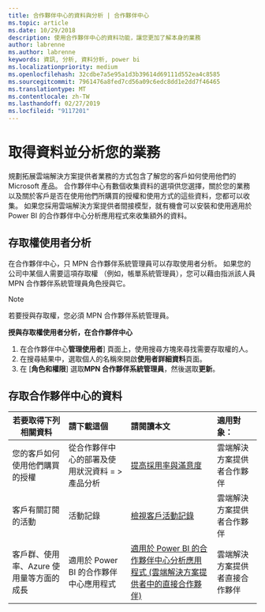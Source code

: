 ```yaml
---
title: 合作夥伴中心的資料與分析 | 合作夥伴中心
ms.topic: article
ms.date: 10/29/2018
description: 使用合作夥伴中心的資料功能，讓您更加了解本身的業務
author: labrenne
ms.author: labrenne
keywords: 資訊, 分析, 資料分析, power bi
ms.localizationpriority: medium
ms.openlocfilehash: 32cdbe7a5e95a1d3b39614d69111d552ea4c8585
ms.sourcegitcommit: 7961476a8fed7cd56a09c6edc8dd1e2dd7f46465
ms.translationtype: MT
ms.contentlocale: zh-TW
ms.lasthandoff: 02/27/2019
ms.locfileid: "9117201"
---
```

# <a name="get-data-and-analyze-your-business"></a>取得資料並分析您的業務 

規劃拓展雲端解決方案提供者業務的方式包含了解您的客戶如何使用他們的 Microsoft 產品。 合作夥伴中心有數個收集資料的選項供您選擇，關於您的業務以及關於客戶是否在使用他們所購買的授權和使用方式的這些資料，您都可以收集。 如果您採用雲端解決方案提供者間接模型，就有機會可以安裝和使用適用於 Power BI 的合作夥伴中心分析應用程式來收集額外的資料。

## <a name="access-to-user-analytics"></a>存取權使用者分析

在合作夥伴中心，只 MPN 合作夥伴系統管理員可以存取使用者分析。 如果您的公司中某個人需要這項存取權 （例如，帳單系統管理員），您可以藉由指派該人員 MPN 合作夥伴系統管理員角色授與它。

>[!NOTE] 
>若要授與存取權，您必須 MPN 合作夥伴系統管理員。

**授與存取權使用者分析，在合作夥伴中心** 

1.  在合作夥伴中心**管理使用者**] 頁面上，使用搜尋方塊來尋找需要存取權的人。
2.  在搜尋結果中，選取個人的名稱來開啟**使用者詳細資料**頁面。
3.  在 [**角色和權限**] 選取**MPN 合作夥伴系統管理員**，然後選取**更新**。

 
## <a name="access-data-in-partner-center"></a>存取合作夥伴中心的資料

|**若要取得下列相關資料**   |**請下載這個**   |**請閱讀本文**   | **適用對象：**    |
|---------------------|:-----------------------|:---------------|:--------------|
|您的客戶如何使用他們購買的授權   |從合作夥伴中心的部署及使用狀況資料 = > 產品分析   |[提高採用率與滿意度](increasing-adoption-and-satisfaction.md)|雲端解決方案提供者合作夥伴|
|客戶有關訂閱的活動   |活動記錄   |[檢視客戶活動記錄](activity-logs.md)|雲端解決方案提供者合作夥伴   |
|客戶群、使用率、Azure 使用量等方面的成長   |適用於 Power BI 的合作夥伴中心應用程式   |[適用於 Power BI 的合作夥伴中心分析應用程式 (雲端解決方案提供者中的直接合作夥伴)](power-bi-app-for-direct-partners.md)|雲端解決方案提供者直接合作夥伴|






